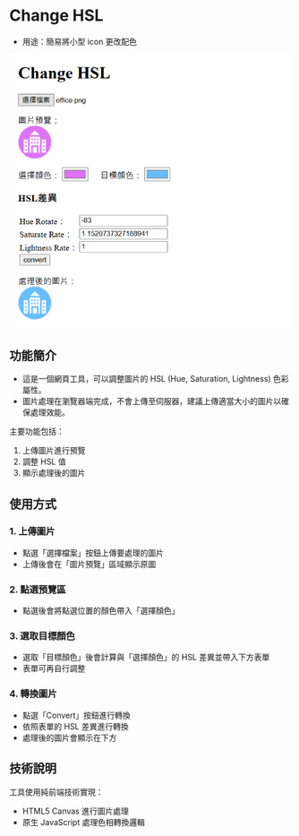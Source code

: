 # Change HSL

- 用途：簡易將小型 icon 更改配色

![](01.png)

## 功能簡介

- 這是一個網頁工具，可以調整圖片的 HSL (Hue, Saturation, Lightness) 色彩屬性。
- 圖片處理在瀏覽器端完成，不會上傳至伺服器，建議上傳適當大小的圖片以確保處理效能。

主要功能包括：
1. 上傳圖片進行預覽
2. 調整 HSL 值
3. 顯示處理後的圖片

## 使用方式

### 1. 上傳圖片
- 點選「選擇檔案」按鈕上傳要處理的圖片
- 上傳後會在「圖片預覽」區域顯示原圖

### 2. 點選預覽區
- 點選後會將點選位置的顏色帶入「選擇顏色」

### 3. 選取目標顏色
- 選取「目標顏色」後會計算與「選擇顏色」的 HSL 差異並帶入下方表單
- 表單可再自行調整

### 4. 轉換圖片
- 點選「Convert」按鈕進行轉換
- 依照表單的 HSL 差異進行轉換
- 處理後的圖片會顯示在下方

## 技術說明
工具使用純前端技術實現：
- HTML5 Canvas 進行圖片處理
- 原生 JavaScript 處理色相轉換邏輯 
